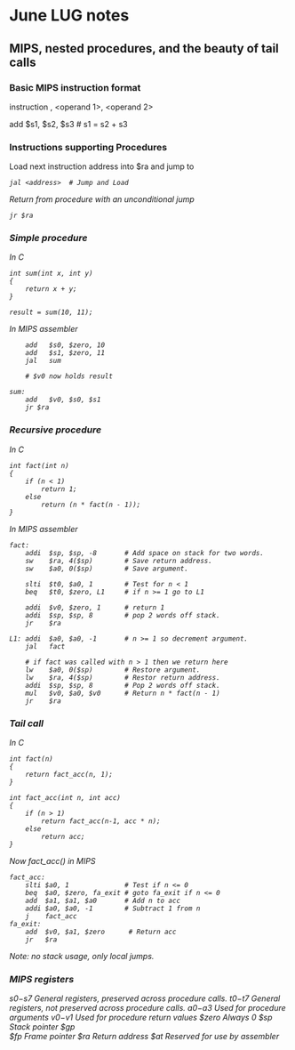 June LUG notes
==============

MIPS, nested procedures, and the beauty of tail calls
-----------------------------------------------------

### Basic MIPS instruction format

instruction <dst>, <operand 1>, <operand 2>

add $s1, $s2, $s3  # s1 = s2 + s3


### Instructions supporting Procedures

Load next instruction address into $ra and jump to <address>

	jal <address>  # Jump and Load

Return from procedure with an unconditional jump

	jr $ra

### Simple procedure

In C


	int sum(int x, int y)
	{
		return x + y;
    }

	result = sum(10, 11);


In MIPS assembler
	
		add   $s0, $zero, 10
		add   $s1, $zero, 11
		jal   sum

		# $v0 now holds result

	sum: 
		add   $v0, $s0, $s1
		jr $ra


### Recursive procedure

In C

	int fact(int n)
	{
		if (n < 1)
			return 1;
		else
			return (n * fact(n - 1));
	}

In MIPS assembler

	fact:
		addi  $sp, $sp, -8       # Add space on stack for two words.
		sw    $ra, 4($sp)        # Save return address.
		sw    $a0, 0($sp)        # Save argument.
	
		slti  $t0, $a0, 1        # Test for n < 1
		beq   $t0, $zero, L1     # if n >= 1 go to L1

		addi  $v0, $zero, 1      # return 1
		addi  $sp, $sp, 8        # pop 2 words off stack.
		jr    $ra

	L1: addi  $a0, $a0, -1       # n >= 1 so decrement argument.
		jal   fact

		# if fact was called with n > 1 then we return here
		lw    $a0, 0($sp)        # Restore argument.
		lw    $ra, 4($sp)        # Restor return address.
		addi  $sp, $sp, 8        # Pop 2 words off stack.
		mul   $v0, $a0, $v0      # Return n * fact(n - 1)
		jr    $ra


### Tail call

In C

	int fact(n)
	{
		return fact_acc(n, 1);
	}

	int fact_acc(int n, int acc)
	{
		if (n > 1) 
			return fact_acc(n-1, acc * n);
		else
			return acc;
	}

Now fact_acc() in MIPS

	fact_acc:
		slti $a0, 1              # Test if n <= 0
		beq  $a0, $zero, fa_exit # goto fa_exit if n <= 0
		add  $a1, $a1, $a0       # Add n to acc
		addi $a0, $a0, -1        # Subtract 1 from n
		j    fact_acc
	fa_exit:
		add  $v0, $a1, $zero      # Return acc
		jr   $ra


Note: no stack usage, only local jumps.


### MIPS registers

$s0-$s7  General registers, preserved across procedure calls.
$t0-$t7  General registers, not preserved across procedure calls.
$a0-$a3  Used for procedure arguments
$v0-$v1  Used for procedure return values
$zero    Always 0
$sp      Stack pointer
$gp      
$fp      Frame pointer
$ra      Return address
$at      Reserved for use by assembler